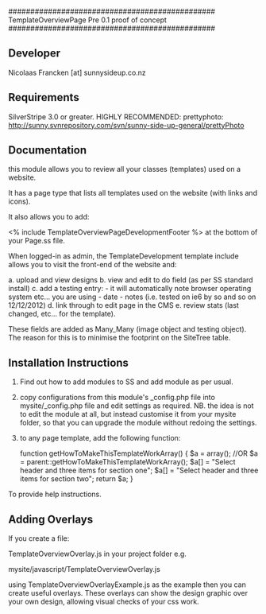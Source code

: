 ###############################################
TemplateOverviewPage
Pre 0.1 proof of concept
###############################################

Developer
-----------------------------------------------
Nicolaas Francken [at] sunnysideup.co.nz

Requirements
-----------------------------------------------
SilverStripe 3.0 or greater.
HIGHLY RECOMMENDED:
prettyphoto: http://sunny.svnrepository.com/svn/sunny-side-up-general/prettyPhoto

Documentation
-----------------------------------------------
this module allows you to review all your classes
(templates) used on a website.

It has a page type that lists all templates used on the website (with links and icons).

It also allows you to add:

<% include TemplateOverviewPageDevelopmentFooter %> at the bottom of your Page.ss file.

When logged-in as admin, the TemplateDevelopment template include allows you to
visit the front-end of the website and:

a. upload and view designs
b. view and edit to do field (as per SS standard install)
c. add a testing entry:
	- it will automatically note browser operating system etc... you are using
	- date
	- notes (i.e. tested on ie6 by so and so on 12/12/2012)
d. link through to edit page in the CMS
e. review stats (last changed, etc... for the template).

These fields are added as Many_Many (image object and testing object).
The reason for this is to minimise the footprint on the SiteTree table.

Installation Instructions
-----------------------------------------------
1. Find out how to add modules to SS and add module as per usual.
2. copy configurations from this module's _config.php file
into mysite/_config.php file and edit settings as required.
NB. the idea is not to edit the module at all, but instead customise
it from your mysite folder, so that you can upgrade the module without redoing the settings.
3. to any page template, add the following function:


	function getHowToMakeThisTemplateWorkArray() {
		$a = array();
		//OR $a = parent::getHowToMakeThisTemplateWorkArray();
		$a[] = "Select header and three items for section one";
		$a[] = "Select header and three items for section two";
		return $a;
	}

To provide help instructions.



Adding Overlays
-----------------------------------------------
If you create a file:

TemplateOverviewOverlay.js in your project folder
e.g.

mysite/javascript/TemplateOverviewOverlay.js

using TemplateOverviewOverlayExample.js as the example
then you can create useful overlays.  These overlays
can show the design graphic over your own design, allowing
visual checks of your css work.
